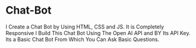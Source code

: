# Chat-Bot
I Create a Chat Bot by Using HTML, CSS and JS. It is Completely Responsive I Build This Chat Bot Using The Open AI API and BY Its API Key. Its a Basic Chat Bot From Which You Can Ask Basic Questions.
